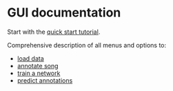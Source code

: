 # GUI documentation
Start with the [quick start tutorial](/quick_start).

Comprehensive description of all menus and options to:
- [load data](load)
- [annotate song](annotate)
- [train a network](train)
- [predict annotations](predict)
